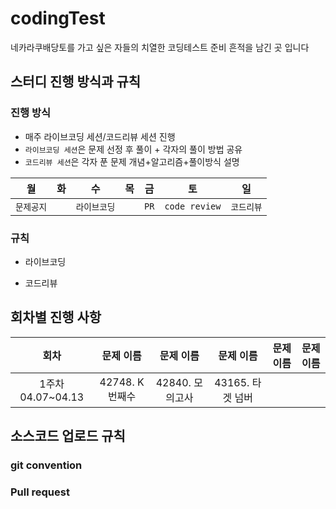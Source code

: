 # codingTest
네카라쿠배당토를 가고 싶은 자들의 치열한 코딩테스트 준비 흔적을 남긴 곳 입니다

## 스터디 진행 방식과 규칙
### 진행 방식
- 매주 라이브코딩 세션/코드리뷰 세션 진행
- `라이브코딩 세션`은 문제 선정 후 풀이 + 각자의 풀이 방법 공유
- `코드리뷰 세션`은 각자 푼 문제 개념+알고리즘+풀이방식 설명

|월|화|수|목|금|토|일|
|:---:|:---:|:---:|:---:|:---:|:---:|:---:|
|`문제공지`||`라이브코딩`||`PR`|`code review`|`코드리뷰`|

### 규칙
- 라이브코딩

- 코드리뷰


## 회차별 진행 사항

|회차|문제 이름|문제 이름|문제 이름|문제 이름|문제 이름|
|:---:|:---:|:---:|:---:|:---:|:---:|
|1주차 04.07~04.13|42748. K번째수|42840. 모의고사|43165. 타겟 넘버|||

## 소스코드 업로드 규칙
### git convention


### Pull request